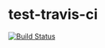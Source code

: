 # test-travis-ci

[![Build Status](https://travis-ci.org/chicojasl/test-travis-ci.svg?branch=master)](https://travis-ci.org/chicojasl/test-travis-ci)
